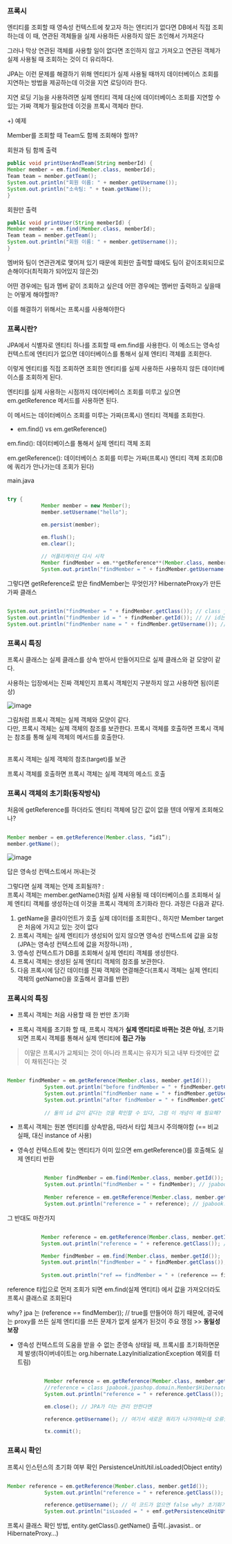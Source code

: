  ### 프록시
 
 엔티티를 조회할 때 영속성 컨텍스트에 찾고자 하는 엔티티가 없다면 DB에서 직접 조회하는데 이 때, 연관된 객체들을 실제 사용하든 사용하지 않든 조인해서 가져온다
 
 그러나 막상 연관된 객체를 사용할 일이 없다면 조인하지 않고 가져오고 연관된 객체가 실제 사용될 때 조회하는 것이 더 유리하다. 
 
 JPA는 이런 문제를 해결하기 위해 엔티티가 실제 사용될 때까지 데이터베이스 조회를 지연하는 방법을 제공하는데 이것을 지연 로딩이라 한다.
 
 지연 로딩 기능을 사용하려면 실제 엔티티 객체 대신에 데이터베이스 조회를 지연할 수 있는 가짜 객체가 필요한데 이것을 프록시 객체라 한다.
 
 +) 예제
 
 Member를 조회할 때 Team도 함께 조회해야 할까?
 
 회원과 팀 함께 출력
 
 ```java
 public void printUserAndTeam(String memberId) {
 Member member = em.find(Member.class, memberId);
 Team team = member.getTeam();
 System.out.println("회원 이름: " + member.getUsername()); 
 System.out.println("소속팀: " + team.getName()); 
}
 
 ```
 
 회원만 출력
 
 ```java
public void printUser(String memberId) {
 Member member = em.find(Member.class, memberId);
 Team team = member.getTeam();
 System.out.println("회원 이름: " + member.getUsername()); 
}
 
 ```
 
 멤버와 팀이 연관관계로 맺어져 있기 때문에 회원만 출력할 떄에도 팀이 같이조회되므로 손해이다(최적화가 되어있지 않은것)
 
 어떤 경우에는 팀과 멤버 같이 조회하고 싶은데 어떤 경우에는 멤버만 출력하고 싶을때는 어떻게 해야할까?
 
 이를 해결하기 위해서는 프록시를 사용해야한다
 
 ### 프록시란?
 
JPA에서 식별자로 엔티티 하나를 조회할 때 em.find를 사용한다. 이 메소드는 영속성 컨텍스트에 엔티티가 없으면 데이터베이스를 통해서 실제 엔티티 객체를 조회한다.

이렇게 엔티티를 직접 조회하면 조회한 엔티티를 실제 사용하든 사용하지 않든 데이터베이스를 조회하게 된다. 

엔티티를 실제 사용하는 시점까지 데이터베이스 조회를 미루고 싶으면 em.getReference 메서드를 사용하면 된다. 

이 메서드는 데이터베이스 조회를 미루는 가짜(프록시) 엔티티 객체를 조회한다.
 
* em.find() vs em.getReference() 

em.find(): 데이터베이스를 통해서 실제 엔티티 객체 조회

em.getReference(): 데이터베이스 조회를 미루는 가짜(프록시) 엔티티 객체 조회(DB에 쿼리가 안나가는데 조회가 된다)
 
 main.java
 
 ```java
 
 try {
            Member member = new Member();
            member.setUsername("hello");

            em.persist(member);

            em.flush();
            em.clear();
        
            // 어플리케이션 다시 시작
            Member findMember = em.**getReference**(Member.class, member.getId()); // 해당 코드만 있으면 실행 x
            System.out.println("findMember = " + findMember.getUsername()); // 실제 사용이 되면 실행 o
 
 ```
 
그렇다면 getReference로 받은 findMember는 무엇인가? HibernateProxy가 만든 가짜 클래스

```java

System.out.println("findMember = " + findMember.getClass()); // class jpabook.jpashop.domain.Member$HibernateProxy$TNJ8m8RN
System.out.println("findMember id = " + findMember.getId()); // // id는 getReference할 때 인자로 넣었기 때문에 쿼리 없음
System.out.println("findMember name = " + findMember.getUsername()); // hello, 이 때, select 쿼리 발생(진짜 사용할 때)


```
 
 ### 프록시 특징
 
 
프록시 클래스는 실제 클래스를 상속 받아서 만들어지므로 실제 클래스와 겉 모양이 같다. 

사용하는 입장에서는 진짜 객체인지 프록시 객체인지 구분하지 않고 사용하면 됨(이론상)

 ![image](https://user-images.githubusercontent.com/78454649/153214968-f2aa086e-5448-4da2-a8bc-ac35010c54d8.png)
 
 그림처럼 프록시 객체는 실제 객체와 모양이 같다. <br/>
 다만, 프록시 객체는 실제 객체의 참조를 보관한다. 프록시 객체를 호출하면 프록시 객체는 참조를 통해 실제 객체의 메서드를 호출한다.
<br/><br/>

프록시 객체는 실제 객체의 참조(target)를 보관

프록시 객체를 호출하면 프록시 객체는 실제 객체의 메소드 호출

 
 ### 프록시 객체의 초기화(동작방식)
 
 처음에 getReference를 하더라도 엔티티 객체에 담긴 값이 없을 텐데 어떻게 조회해오나?
 
 ```java
 
Member member = em.getReference(Member.class, “id1”); 
member.getName();
 
 ```
 
 ![image](https://user-images.githubusercontent.com/78454649/153215577-7ef3941f-9426-43ca-bee9-29454332eda8.png)

 답은 영속성 컨텍스트에서 꺼내는것
 
 그렇다면 실제 객체는 언제 조회될까? : <br/>
 프록시 객체는 member.getName()처럼 실제 사용될 때 데이터베이스를 조회해서 실제 엔티티 객체를 생성하는데 이것을 프록시 객체의 초기화라 한다. 과정은 다음과 같다.
 
 1. getName을 클라이언트가 호출 실제 데이터를 조회한다., 하지만 Member target은 처음에 가지고 있는 것이 없다
 2. 프록시 객체는 실제 엔티티가 생성되어 있지 않으면 영속성 컨텍스트에 값을 요청(JPA는 영속성 컨텍스트에 값을 저장하니까) ,
 3. 영속성 컨텍스트가 DB를 조회해서 실제 엔티티 객체를 생성한다.
 4. 프록시 객체는 생성된 실제 엔티티 객체의 참조를 보관한다.
 5. 다음 프록시에 담긴 데이터를 진짜 객체와 연결해준다(프록시 객체는 실제 엔티티 객체의 getName()을 호출해서 결과를 반환)

### 프록시의 특징

- 프록시 객체는 처음 사용할 때 한 번만 초기화

- 프록시 객체를 초기화 할 때, 프록시 객체가 **실제 엔티티로 바뀌는 것은 아님**, 초기화되면 프록시 객체를 통해서 실제 엔티티에 **접근 가능**
> 이말은 프록시가 교체되는 것이 아니라 프록시는 유지가 되고 내부 타겟에만 값이 채워진다는 것

```java

Member findMember = em.getReference(Member.class, member.getId());
            System.out.println("before findMember = " + findMember.getClass()); // Member$HibernateProxy$brQEKvk9
            System.out.println("findMember name = " + findMember.getUsername()); // hello
            System.out.println("after findMember = " + findMember.getClass()); // Member$HibernateProxy$brQEKvk9
            
            // 둘의 id 값이 같다는 것을 확인할 수 있다, 그럼 이 개념이 왜 필요해?

```


- 프록시 객체는 원본 엔티티를 상속받음, 따라서 타입 체크시 주의해야함 (== 비교 실패, 대신 instance of 사용) 

- 영속성 컨텍스트에 찾는 엔티티가 이미 있으면 em.getReference()를 호출해도 실제 엔티티 반환

```java

            Member findMember = em.find(Member.class, member.getId());
            System.out.println("findMember = " + findMember); // jpabook.jpashop.domain.Member@7d979d34
            
            Member reference = em.getReference(Member.class, member.getId());
            System.out.println("reference = " + reference); // jpabook.jpashop.domain.Member@7d979d34


```

그 반대도 마찬가지

 ```java
 
            Member reference = em.getReference(Member.class, member.getId());
            System.out.println("reference = " + reference.getClass()); // Member$HibernateProxy$IhgSTSEm

            Member findMember = em.find(Member.class, member.getId());
            System.out.println("findMember = " + findMember.getClass()); // Member$HibernateProxy$IhgSTSEm
            
            System.out.println("ref == findMember = " + (reference == findMember)); // true
 
 ```
 
 reference 타입으로 먼저 조회가 되면 em.find(실제 엔티티) 에서 값을 가져오더라도 프록시 클래스로 조회된다
 
 why? jpa 는 (reference == findMember)); // true를 만들어야 하기 때문에, 결국에는 proxy를 쓰든 실제 엔티티를 쓰든 문제가 없게 설계가 된것이 주요 쟁점 >> **동일성 보장**
 
 
- 영속성 컨텍스트의 도움을 받을 수 없는 준영속 상태일 때, 프록시를 초기화하면문제 발생(하이버네이트는 org.hibernate.LazyInitializationException 예외를 터트림)


```java

            Member reference = em.getReference(Member.class, member.getId());
            //reference = class jpabook.jpashop.domain.Member$HibernateProxy$uYKqH3MH 여기까진 조회됨
            System.out.println("reference = " + reference.getClass());

            em.close(); // JPA가 더는 관리 안한다면 

            reference.getUsername(); // 여기서 새로운 쿼리가 나가야하는데 오류발생(could not initialize proxy)

            tx.commit();

```

### 프록시 확인

프록시 인스턴스의 초기화 여부 확인 PersistenceUnitUtil.isLoaded(Object entity)

```java

Member reference = em.getReference(Member.class, member.getId());
            System.out.println("reference = " + reference.getClass());

            reference.getUsername(); // 이 코드가 없으면 false why? 초기화가 안되었으니까
            System.out.println("isLoaded = " + emf.getPersistenceUnitUtil().isLoaded(reference)); // ture


```
 
프록시 클래스 확인 방법, entity.getClass().getName() 출력(..javasist.. or HibernateProxy…)
 
